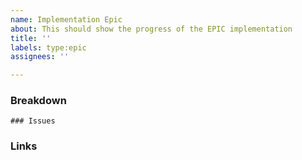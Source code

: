 ```yaml
---
name: Implementation Epic
about: This should show the progress of the EPIC implementation
title: ''
labels: type:epic
assignees: ''

---
```


### Breakdown

<!--
- [ ] #123
- [ ] Step X
-->

```[tasklist]
### Issues
```


### Links
<!-- Add links to support tickets or other issues  -->
